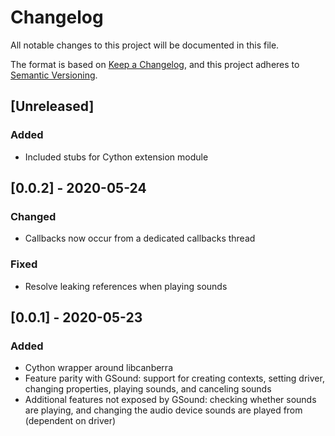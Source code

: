# Changelog
All notable changes to this project will be documented in this file.

The format is based on [Keep a Changelog](https://keepachangelog.com/en/1.0.0/),
and this project adheres to [Semantic Versioning](https://semver.org/spec/v2.0.0.html).

## [Unreleased]
### Added
 - Included stubs for Cython extension module


## [0.0.2] - 2020-05-24
### Changed
 - Callbacks now occur from a dedicated callbacks thread

### Fixed
 - Resolve leaking references when playing sounds


## [0.0.1] - 2020-05-23
### Added
 - Cython wrapper around libcanberra
 - Feature parity with GSound: support for creating contexts, setting driver, changing properties, playing sounds, and canceling sounds
 - Additional features not exposed by GSound: checking whether sounds are playing, and changing the audio device sounds are played from (dependent on driver)
